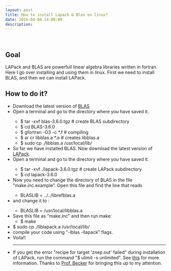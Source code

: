 ```yaml
---
layout: post
title: How to install Lapack & Blas on linux? 
date: 2016-04-08 14:00:00
description: 
---
```


<br>
<h2> Goal </h2>
LAPack and BLAS are powerfull linear algebra libraries written in fortran. Here I go over installing and using them in linux. First we need to install BLAS, and then we can install LAPack. 

<h2> How to do it? </h2>

<ul>
<li> Download the latest version of <a href="http://www.netlib.org/blas/"> BLAS </a></li>
<li> Open a terminal and go to the directory where you have saved it. </li>
<ul> 
<li> $ tar -xvf blas-3.6.0.tgz # create BLAS subdirectory</li> 
<li> $ cd BLAS-3.6.0 </li>
<li> $ gfortran -O3 -c *.f # compiling </li>
<li> $ ar cr libblas.a *.o  # creates libblas.a </li>
<li> $ sudo cp ./libblas.a /usr/local/lib/ </li>
</ul>
<li> So far we have installed BLAS. Now download the latest version of <a href="http://www.netlib.org/lapack/">LAPack</a>.</li>
<li> Open a terminal and go to the directory where you have saved it. </li>
<ul> 
<li> $ tar -xvf ./lapack-3.6.0.tgz # create LAPack subdirectory</li> 
<li> $ cd lapack-3.6.0 </li>
</ul>
<li> Now you need to change the directory of BLAS in the file "make.inc.example". Open this file and find the line that reads</li>
<ul>
<li> BLASLIB      = ../../librefblas.a </li>
</ul>
<li> and change it to :</li>
<ul>
<li> BLASLIB      = /usr/local/libblas.a </li>
</ul>
<li> Save this file as "make.inc" and then run make:  
<ul>
<li> $ make </li>
</ul>
<li> $ sudo cp ./liblapack.a /usr/local/lib/ </li>
<li> compile your code using "-lblas -llapack" flags. </li>
<li>Voila!! </li>



-------------------------------------------
<li> If you get the error "recipe for target 'znep.out' failed" during installation of LAPack, run the command "$ ulimit -s unlimited". See <a href="https://unix.stackexchange.com/questions/428394/lapack-make-fails-recipe-for-target-znep-out-failed-error">this</a> for more information. Thanks to <a href="https://www.imprs-astro.mpg.de/content/prof-dr-werner-becker"> Prof. Becker</a> for bringing this up to my attention. </li>
